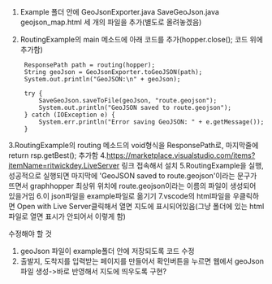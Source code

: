 1. Example 폴더 안에 GeoJsonExporter.java SaveGeoJson.java geojson_map.html 세 개의 파일을 추가(별도로 올려놓겠음)
2. RoutingExample의 main 메소드에 아래 코드를 추가(hopper.close(); 코드 위에 추가함)

        ResponsePath path = routing(hopper);
        String geoJson = GeoJsonExporter.toGeoJSON(path);
        System.out.println("GeoJSON:\n" + geoJson);

        try {
            SaveGeoJson.saveToFile(geoJson, "route.geojson");
            System.out.println("GeoJSON saved to route.geojson");
        } catch (IOException e) {
            System.err.println("Error saving GeoJSON: " + e.getMessage());
        }

3.RoutingExample의 routing 메소드의 void형식을 ResponsePath로, 마지막줄에 return rsp.getBest(); 추가함
4.https://marketplace.visualstudio.com/items?itemName=ritwickdey.LiveServer 링크 접속해서 설치
5.RoutingExample을 실행, 성공적으로 실행되면 마지막에 'GeoJSON saved to route.geojson'이라는 문구가 뜨면서 graphhopper 최상위 위치에 route.geojson이라는 이름의 파일이 생성되어 있을거임
6.이 json파일을 example파일로 옮기기
7.vscode의 html파일을 우클릭하면 Open with Live Server클릭해서 열면 지도에 표시되어있음(그냥 폴더에 있는 html파일로 열면 표시가 안되어서 이렇게 함)

수정해야 할 것
1. geoJson 파일이 example폴더 안에 저장되도록 코드 수정
2. 출발지, 도착지를 입력받는 페이지를 만들어서 확인버튼을 누르면 웹에서 geoJson 파일 생성->바로 반영해서 지도에 띄우도록 구현?
